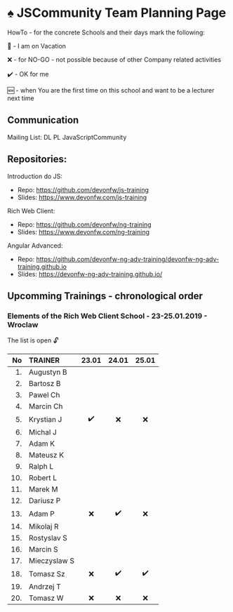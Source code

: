 # :spades: JSCommunity Team Planning Page

HowTo - for the concrete Schools and their days mark the following:

:palm_tree: - I am on Vacation

:x: - for NO-GO - not possible because of other Company related activities

:heavy_check_mark: - OK for me

:new: - when You are the first time on this school and want to be a lecturer next time

## Communication

Mailing List: DL PL JavaScriptCommunity

## Repositories:

Introduction do JS: 
* Repo: https://github.com/devonfw/js-training
* Slides: https://www.devonfw.com/js-training

Rich Web Client: 
* Repo: https://github.com/devonfw/ng-training
* Slides: https://www.devonfw.com/ng-training 

Angular Advanced: 
* Repo: https://github.com/devonfw-ng-adv-training/devonfw-ng-adv-training.github.io
* Slides: https://devonfw-ng-adv-training.github.io/

## Upcomming Trainings - chronological order

### Elements of the Rich Web Client School - 23-25.01.2019 - Wroclaw
The list is open :unlock:


| No  | TRAINER      |      23.01	      |      24.01       |      25.01	      |
|---:| :----------- |      :---:       |      :---:       |      :---:       |
|  1. | Augustyn B   |                  |                  |                  |
|  2. | Bartosz B    |                  |                  |                  |
|  3. | Pawel Ch     |                  |                  |                  |
|  4. | Marcin Ch    |                  |                  |                  |
|  5. | Krystian J   |:heavy_check_mark:|     :x:          |         :x:      |
|  6. | Michal J     |                  |                  |                  |
|  7. | Adam K       |                  |                  |                  |
|  8. | Mateusz K    |                  |                  |                  |
|  9. | Ralph L      |                  |                  |                  |
| 10. | Robert L     |                  |                  |                  |
| 11. | Marek M      |                  |                  |                  |
| 12. | Dariusz P    |                  |                  |                  |
| 13. | Adam P       |       :x:        |:heavy_check_mark:|        :x:       |
| 14. | Mikolaj R    |                  |                  |                  |
| 15. | Rostyslav S  |                  |                  |                  |
| 16. | Marcin S     |                  |                  |                  |
| 17. | Mieczyslaw S |                  |                  |                  |
| 18. | Tomasz Sz    |       :x:        |:heavy_check_mark:|:heavy_check_mark:|
| 19. | Andrzej T    |                  |                  |                  |
| 20. | Tomasz W     |       :x:        |       :x:        |        :x:       |
